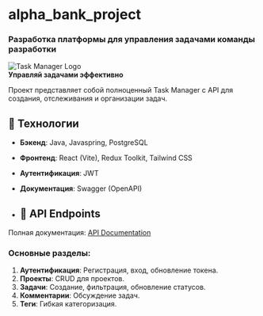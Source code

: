 # alpha_bank_project
### Разработка платформы для управления задачами команды разработки

![Task Manager Logo](https://via.placeholder.com/150x50?text=Task+Manager)  
**Управляй задачами эффективно**  

Проект представляет собой полноценный Task Manager с API для создания, отслеживания и организации задач. 

## **🚀 Технологии**  
- **Бэкенд**: Java, Javaspring, PostgreSQL 
- **Фронтенд**: React (Vite), Redux Toolkit, Tailwind CSS  
- **Аутентификация**: JWT  
- **Документация**: Swagger (OpenAPI)

- ## **🔌 API Endpoints**  
Полная документация: [API Documentation](https://api.taskmanager.com/docs)  

### Основные разделы:  
1. **Аутентификация**: Регистрация, вход, обновление токена.  
2. **Проекты**: CRUD для проектов.  
3. **Задачи**: Создание, фильтрация, обновление статусов.  
4. **Комментарии**: Обсуждение задач.  
5. **Теги**: Гибкая категоризация.  
